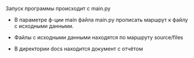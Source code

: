 Запуск программы происходит с main.py

  - В параметре ф-ции main файла main.py прописать маршрут к файлу с
    исходными данными.
  - Файлы с исходными данными находятся по маршруту source/files

  - В директории docs находится документ с отчётом
